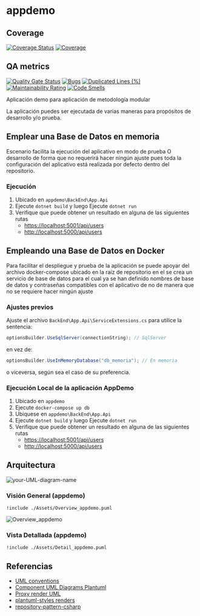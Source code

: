 # appdemo

## Coverage
[![Coverage Status](https://coveralls.io/repos/github/wkrea/appdemo/badge.svg?branch=main)](https://coveralls.io/github/wkrea/appdemo?branch=main)
[![Coverage](https://sonarcloud.io/api/project_badges/measure?project=wkrea_appdemo&metric=coverage)](https://sonarcloud.io/dashboard?id=wkrea_appdemo)

## QA metrics
[![Quality Gate Status](https://sonarcloud.io/api/project_badges/measure?project=wkrea_appdemo&metric=alert_status)](https://sonarcloud.io/dashboard?id=wkrea_appdemo)
[![Bugs](https://sonarcloud.io/api/project_badges/measure?project=wkrea_appdemo&metric=bugs)](https://sonarcloud.io/dashboard?id=wkrea_appdemo)
[![Duplicated Lines (%)](https://sonarcloud.io/api/project_badges/measure?project=wkrea_appdemo&metric=duplicated_lines_density)](https://sonarcloud.io/dashboard?id=wkrea_appdemo)
[![Maintainability Rating](https://sonarcloud.io/api/project_badges/measure?project=wkrea_appdemo&metric=sqale_rating)](https://sonarcloud.io/dashboard?id=wkrea_appdemo)
[![Code Smells](https://sonarcloud.io/api/project_badges/measure?project=wkrea_appdemo&metric=code_smells)](https://sonarcloud.io/dashboard?id=wkrea_appdemo)

Aplicación demo para aplicación de metodología modular

La aplicación puedes ser ejecutada de varias maneras para propósitos de desarrollo y/o prueba.

## Emplear una Base de Datos en memoria

Escenario facilita la ejecución del aplicativo en modo de prueba O desarrollo de forma que no requerirá hacer ningún ajuste pues toda la configuración del aplicativo está realizada por defecto dentro del repositorio.

### Ejecución

1. Ubicado en `appdemo\BackEnd\App.Api`
2. Ejecute `dotnet build` y luego Ejecute `dotnet run`
3. Verifique que puede obtener un resultado en alguna de las siguientes rutas
     * [https://localhost:5001/api/users](https://localhost:5001/api/users)
     * [http://localhost:5000/api/users](http://localhost:5000/api/users)

## Empleando una Base de Datos en Docker

Para facilitar el despliegue y prueba de la aplicación se puede apoyar del archivo docker-compose ubicado en la raíz de repositorio en el se crea un servicio de base de datos para el cual ya se han definido nombres de base de datos y contraseñas compatibles con el aplicativo de no de manera que no se requiere hacer ningún ajuste

### Ajustes previos

Ajuste el archivo `BackEnd\App.Api\ServiceExtensions.cs`
para utilice la sentencia:

```C#
optionsBuilder.UseSqlServer(connectionString); // SqlServer
```

en vez de:

```C#
optionsBuilder.UseInMemoryDatabase("db_memoria"); // En memoria
```

o viceversa, según sea el caso de su preferencia.

### Ejecución Local de la aplicación AppDemo

1. Ubicado en `appdemo`
2. Ejecute `docker-compose up db`
3. Ubiquese en `appdemo\BackEnd\App.Api`
4. Ejecute `dotnet build` y luego Ejecute `dotnet run`
5. Verifique que puede obtener un resultado en alguna de las siguientes rutas
   * [https://localhost:5001/api/users](https://localhost:5001/api/users)
   * [http://localhost:5000/api/users](http://localhost:5000/api/users)

## Arquitectura

![your-UML-diagram-name](http://www.plantuml.com/plantuml/proxy?cache=no&src=https://raw.githubusercontent.com/jonashackt/plantuml-markdown/master/example-uml.iuml)

### Visión General (appdemo)

```plantuml
!include ./Assets/Overview_appdemo.puml
```

![Overview_appdemo](http://www.plantuml.com/plantuml/proxy?cache=no&src=https://raw.githubusercontent.com/wkrea/appdemo/main/Assets/Overview_appdemo.puml)

### Vista Detallada (appdemo)

```plantuml
!include ./Assets/Detail_appdemo.puml
```

<!-- 
<iframe width="100%" height="500" src=http://www.plantuml.com/plantuml/proxy?cache=no&src=https://raw.githubusercontent.com/wkrea/appdemo/main/Assets/Detail_appdemo.puml>
![Detail_appdemo](http://www.plantuml.com/plantuml/proxy?cache=no&src=https://raw.githubusercontent.com/wkrea/appdemo/main/Assets/Detail_appdemo.puml)
</iframe> -->

## Referencias

* [UML conventions](https://crashedmind.github.io/PlantUMLHitchhikersGuide/PlantUMLSpriteLibraries/plantuml_sprites.html)
* [Component UML Diagrams Plantuml](https://real-world-plantuml.com/umls/4860331021041664)
* [Proxy render UML](https://github.com/jonashackt/plantuml-markdown#2-integrate-plantuml-render-engine-with-github-markdown)
* [plantuml-styles renders](https://github.com/wkrea/plantuml-styles)
* [repository-pattern-csharp](https://codewithshadman.com/repository-pattern-csharp/)
